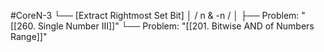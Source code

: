 #CoreN-3
└── [Extract Rightmost Set Bit]
    │   / n & -n /
    │
    ├── Problem: "[[260. Single Number III]]"
    └── Problem: "[[201. Bitwise AND of Numbers Range]]"